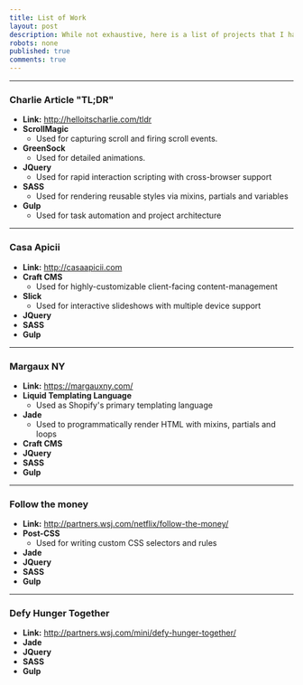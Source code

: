 ```yaml
---
title: List of Work
layout: post
description: While not exhaustive, here is a list of projects that I have worked on and the technologies used, in order from most recent to oldest.
robots: none
published: true
comments: true
---
```


---

### Charlie Article "TL;DR"
- **Link:** <a href="http://helloitscharlie.com/tldr" target="_blank">http://helloitscharlie.com/tldr</a>
- **ScrollMagic**
	- Used for capturing scroll and firing scroll events.
- **GreenSock**
	- Used for detailed animations.
- **JQuery**
	- Used for rapid interaction scripting with cross-browser support
- **SASS**
	- Used for rendering reusable styles via mixins, partials and variables
- **Gulp**
	- Used for task automation and project architecture 

---

### Casa Apicii
- **Link:** <a href="http://casaapicii.com" target="_blank">http://casaapicii.com</a>
- **Craft CMS**
	- Used for highly-customizable client-facing content-management
- **Slick**
	- Used for interactive slideshows with multiple device support
- **JQuery**
- **SASS**
- **Gulp**

---

### Margaux NY
- **Link:** <a href="https://margauxny.com/" target="_blank">https://margauxny.com/</a>
- **Liquid Templating Language**
	- Used as Shopify's primary templating language
- **Jade**
	- Used to programmatically render HTML with mixins, partials and loops
- **Craft CMS**
- **JQuery**
- **SASS**
- **Gulp**

---

### Follow the money
- **Link:** <a href="http://partners.wsj.com/netflix/follow-the-money/" target="_blank">http://partners.wsj.com/netflix/follow-the-money/</a>
- **Post-CSS**
	- Used for writing custom CSS selectors and rules
- **Jade**
- **JQuery**
- **SASS**
- **Gulp**

---

### Defy Hunger Together
- **Link:** <a href="http://partners.wsj.com/mini/defy-hunger-together/" target="_blank">http://partners.wsj.com/mini/defy-hunger-together/</a>
- **Jade**
- **JQuery**
- **SASS**
- **Gulp**